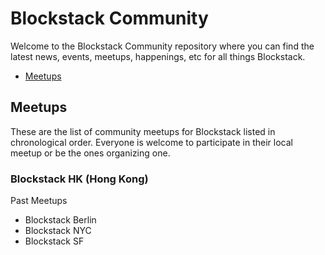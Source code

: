 # Blockstack Community

Welcome to the Blockstack Community repository where you can find the latest news, events, meetups, happenings, etc for all things Blockstack.

- [Meetups](#meetups)

## Meetups

These are the list of community meetups for Blockstack listed in chronological order. Everyone is welcome to participate in their local meetup or be the ones organizing one.

### Blockstack HK (Hong Kong)

Past Meetups
- Blockstack Berlin
- Blockstack NYC
- Blockstack SF
